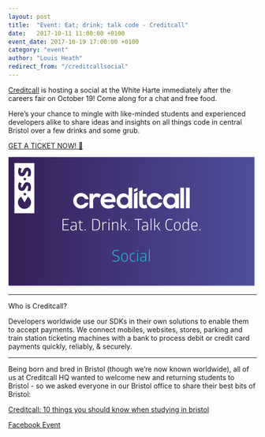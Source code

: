 ```yaml
---
layout: post
title:  "Event: Eat; drink; talk code - Creditcall"
date:   2017-10-11 11:00:00 +0100
event_date: 2017-10-19 17:00:00 +0100
category: "event"
author: "Louis Heath"
redirect_from: "/creditcallsocial"
---
```


[Creditcall](http://www.creditcall.com/) is hosting a social at the White Harte immediately after the careers fair on October 19! Come along for a chat and free food.

Here’s your chance to mingle with like-minded students and experienced developers alike to share ideas and insights on all things code in central Bristol over a few drinks and some grub.


<a class="btn btn--dark" href="http://go.creditcall.com/students">
  GET A TICKET NOW! 🍻
</a>

![](/assets/images/contrib/events/2017-10-19-creditcall-social/creditcall-social-cover-image.png)

-----------

Who is Creditcall?

Developers worldwide use our SDKs in their own solutions to enable them to accept payments. We connect mobiles, websites, stores, parking and train station ticketing machines with a bank to process debit or credit card payments quickly, reliably, & securely.

-----------

Being born and bred in Bristol (though we’re now known worldwide), all of us at Creditcall HQ wanted to welcome new and returning students to Bristol - so we asked everyone in our Bristol office to share their best bits of Bristol:

[Creditcall: 10 things you should know when studying in bristol](https://www.creditcall.com/10-things-you-should-know-when-studying-in-bristol)

<a class="btn btn--dark" href="https://www.facebook.com/events/1918754915115321/">
  Facebook Event
</a>
